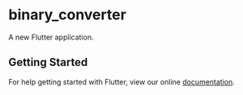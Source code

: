 # binary_converter

A new Flutter application.

## Getting Started

For help getting started with Flutter, view our online
[documentation](https://flutter.io/).
